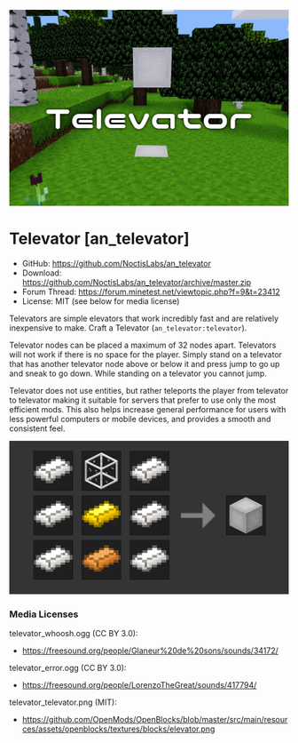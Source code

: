 ![Screenshot](screenshot.png)

Televator [an_televator]
============================
* GitHub: https://github.com/NoctisLabs/an_televator
* Download: https://github.com/NoctisLabs/an_televator/archive/master.zip
* Forum Thread: https://forum.minetest.net/viewtopic.php?f=9&t=23412
* License: MIT (see below for media license)

Televators are simple elevators that work incredibly fast and are relatively inexpensive to make. Craft a Televator (`an_televator:televator`).

Televator nodes can be placed a maximum of 32 nodes apart. Televators will not work if there is no space for the player. Simply stand on a televator that has another televator node above or below it and press jump to go up and sneak to go down. While standing on a televator you cannot jump.

Televator does not use entities, but rather teleports the player from televator to televator making it suitable for servers that prefer to use only the most efficient mods. This also helps increase general performance for users with less powerful computers or mobile devices, and provides a smooth and consistent feel.

![Recipe](recipe.png)

### Media Licenses
televator_whoosh.ogg (CC BY 3.0):<br />
- https://freesound.org/people/Glaneur%20de%20sons/sounds/34172/

televator_error.ogg (CC BY 3.0):<br />
- https://freesound.org/people/LorenzoTheGreat/sounds/417794/

televator_televator.png (MIT):<br />
- https://github.com/OpenMods/OpenBlocks/blob/master/src/main/resources/assets/openblocks/textures/blocks/elevator.png
